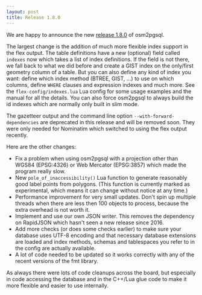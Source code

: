 ```yaml
---
layout: post
title: Release 1.8.0
---
```


We are happy to announce the new [release
1.8.0](https://github.com/openstreetmap/osm2pgsql/releases/tag/1.8.0) of
osm2pgsql.

The largest change is the addition of much more flexible index support in the
flex output. The table definitions have a new (optional) field called `indexes`
now which takes a list of index definitions. If the field is not there, we fall
back to what we did before and create a GIST index on the only/first geometry
column of a table. But you can also define any kind of index you want: define
which index method (BTREE, GIST, ...) to use on which columns, define `WHERE`
clauses and expression indexes and much more. See the `flex-config/indexes.lua`
Lua config for some usage examples and the manual for all the details. You can
also force osm2pgsql to always build the id indexes which are normally only
built in slim mode.

The gazetteer output and the command line option `--with-forward-dependencies`
are deprecated in this release and will be removed soon. They were only needed
for Nominatim which switched to using the flex output recently.

Here are the other changes:

* Fix a problem when using osm2pgsql with a projection other than WGS84
  (EPSG:4326) or Web Mercator (EPSG:3857) which made the program really slow.
* New `pole_of_inaccessibility()` Lua function to generate reasonably good
  label points from polygons. (This function is currently marked as
  experimental, which means it can change without notice at any time.)
* Performance improvement for very small updates. Don't spin up multiple
  threads when there are less then 100 objects to process, because the extra
  overhead is not worth it.
* Implement and use our own JSON writer. This removes the dependency on
  RapidJSON which hasn't seen a new release since 2016.
* Add more checks (or does some checks earlier) to make sure your database uses
  UTF-8 encoding and that necessary database extensions are loaded and index
  methods, schemas and tablespaces you refer to in the config are actually
  available.
* A lot of code needed to be updated so it works correctly with any of the
  recent versions of the fmt library.

As always there were lots of code cleanups across the board, but especially in
code accessing the database and in the C++/Lua glue code to make it more
flexible and easier to use internally.

